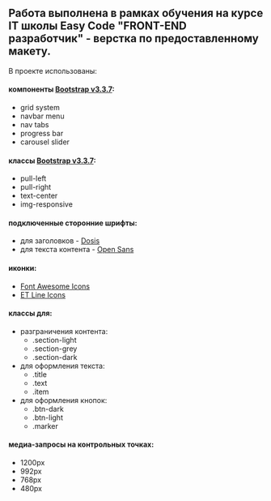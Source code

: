 ## Работа выполнена в рамках обучения на курсе IT школы Easy Code "FRONT-END разработчик" - верстка по предоставленному макету.
В проекте использованы: 
#### компоненты [Bootstrap v3.3.7](https://getbootstrap.com/docs/3.3/):
* grid system
* navbar menu
* nav tabs
* progress bar
* carousel slider
#### классы [Bootstrap v3.3.7](https://getbootstrap.com/docs/3.3/):
* pull-left
* pull-right
* text-center
* img-responsive
#### подключенные сторонние шрифты:
* для заголовков - [Dosis](https://fonts.google.com/specimen/Dosis)
* для текста контента - [Open Sans](https://fonts.google.com/specimen/Open+Sans)
#### иконки:
* [Font Awesome Icons](https://fontawesome.com/icons?d=gallery&m=free)
* [ET Line Icons](https://museomix.be/doc/Icons-ET-LineIcons.html)
#### классы для:
* разграничения контента:
   * .section-light
   * .section-grey
   * .section-dark
* для оформления текста:
   * .title
   * .text
   * .item
* для оформления кнопок:
   * .btn-dark
   * .btn-light
   * .marker
#### медиа-запросы на контрольных точках:
* 1200px
* 992px
* 768px
* 480px
